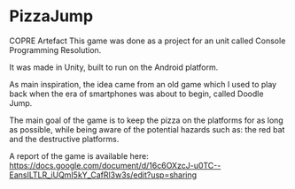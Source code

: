 # PizzaJump
COPRE Artefact
This game was done as a project for an unit called Console Programming Resolution. 

It was made in Unity, built to run on the Android platform.

As main inspiration, the idea came from an old game which I used to play back when the era of smartphones was about to begin, called Doodle Jump. 

The main goal of the game is to keep the pizza on the platforms for as long as possible, while being aware of the potential hazards such as: the red bat and the destructive platforms. 

A report of the game is available here: https://docs.google.com/document/d/16c6OXzcJ-u0TC--EansILTLR_iUQmI5kY_CafRl3w3s/edit?usp=sharing
